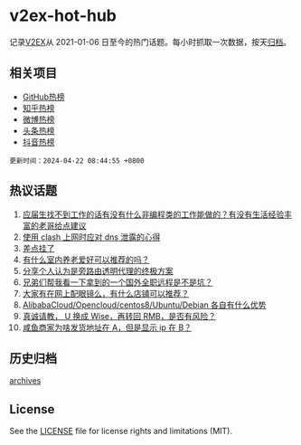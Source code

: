 # v2ex-hot-hub

 记录[V2EX](https://www.v2ex.com/)从 2021-01-06 日至今的热门话题。每小时抓取一次数据，按天[归档](archives)。
 
 ## 相关项目

- [GitHub热榜](https://github.com/lonnyzhang423/github-hot-hub)
- [知乎热榜](https://github.com/lonnyzhang423/zhihu-hot-hub)
- [微博热榜](https://github.com/lonnyzhang423/weibo-hot-hub)
- [头条热榜](https://github.com/lonnyzhang423/toutiao-hot-hub)
- [抖音热榜](https://github.com/lonnyzhang423/douyin-hot-hub)


 `更新时间：2024-04-22 08:44:55 +0800`

## 热议话题

1. [应届生找不到工作的话有没有什么非编程类的工作能做的？有没有生活经验丰富的老哥给点建议](https://www.v2ex.com/t/1034320)
1. [使用 clash 上网时应对 dns 泄露的心得](https://www.v2ex.com/t/1034325)
1. [差点挂了](https://www.v2ex.com/t/1034302)
1. [有什么室内养老爱好可以推荐的吗？](https://www.v2ex.com/t/1034413)
1. [分享个人认为是旁路由透明代理的终极方案](https://www.v2ex.com/t/1034317)
1. [兄弟们帮我看一下拿到的一个国外全职远程是不是坑？](https://www.v2ex.com/t/1034371)
1. [大家有在网上配眼镜么，有什么店铺可以推荐？](https://www.v2ex.com/t/1034304)
1. [AlibabaCloud/Opencloud/centos8/Ubuntu/Debian 各自有什么优势](https://www.v2ex.com/t/1034311)
1. [真诚请教， U 换成 Wise，再转回 RMB，是否有风险？](https://www.v2ex.com/t/1034314)
1. [咸鱼商家为啥发货地址在 A，但是显示 ip 在 B？](https://www.v2ex.com/t/1034316)

## 历史归档

[archives](archives)

## License

See the [LICENSE](LICENSE) file for license rights and limitations (MIT).
